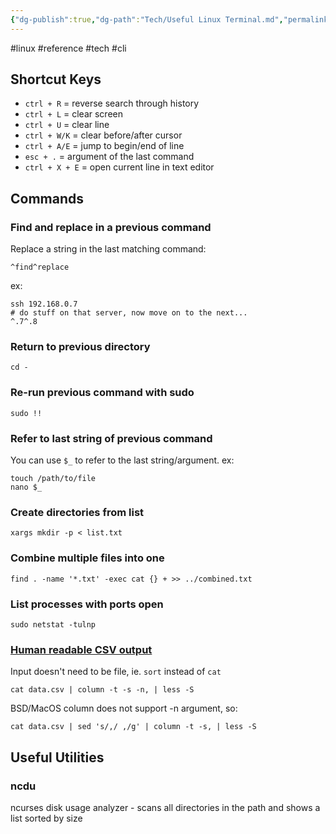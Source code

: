 ```yaml
---
{"dg-publish":true,"dg-path":"Tech/Useful Linux Terminal.md","permalink":"/tech/useful-linux-terminal/","noteIcon":null}
---
```


#linux #reference #tech #cli
## Shortcut Keys
* `ctrl + R` = reverse search through history
* `ctrl + L` = clear screen
* `ctrl + U` = clear line
* `ctrl + W/K` = clear before/after cursor 
* `ctrl + A/E` = jump to begin/end of line
* `esc + .` = argument of the last command
* `ctrl + X + E` = open current line in text editor
## Commands
### Find and replace in a previous command
Replace a string in the last matching command:
```
^find^replace
```
ex:
```
ssh 192.168.0.7
# do stuff on that server, now move on to the next...
^.7^.8
```
### Return to previous directory
```
cd -
```
### Re-run previous command with sudo
```
sudo !!
```
### Refer to last string of previous command
You can use `$_` to refer to the last string/argument. ex:
```
touch /path/to/file
nano $_
```
### Create directories from list
```
xargs mkdir -p < list.txt
```
### Combine multiple files into one
```
find . -name '*.txt' -exec cat {} + >> ../combined.txt
```
### List processes with ports open
```
sudo netstat -tulnp
```
### [Human readable CSV output](https://www.stefaanlippens.net/pretty-csv.html)
Input doesn't need to be file, ie. `sort` instead of `cat`
```
cat data.csv | column -t -s -n, | less -S
```
BSD/MacOS column does not support -n argument, so:
```
cat data.csv | sed 's/,/ ,/g' | column -t -s, | less -S
```
## Useful Utilities
### ncdu
ncurses disk usage analyzer - scans all directories in the path and shows a list sorted by size
